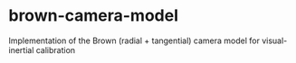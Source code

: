 # brown-camera-model
Implementation of the Brown (radial + tangential) camera model for visual-inertial calibration
